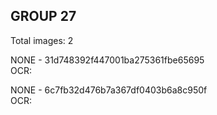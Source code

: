 ## GROUP 27
Total images: 2  

NONE - 31d748392f447001ba275361fbe65695  
OCR:   

NONE - 6c7fb32d476b7a367df0403b6a8c950f  
OCR:   

